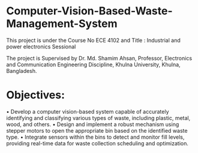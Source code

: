 # Computer-Vision-Based-Waste-Management-System
This project is under the Course No ECE 4102 and Title : Industrial and power electronics Sessional

The project is Supervised by
Dr. Md. Shamim Ahsan, 
Professor, 
Electronics and Communication Engineering Discipline, 
Khulna University,  Khulna, Bangladesh.

# Objectives:
• Develop a computer vision-based system capable of accurately identifying and
classifying various types of waste, including plastic, metal, wood, and others.
• Design and implement a robust mechanism using stepper motors to open the
appropriate bin based on the identified waste type.
• Integrate sensors within the bins to detect and monitor fill levels, providing real-time
data for waste collection scheduling and optimization.
